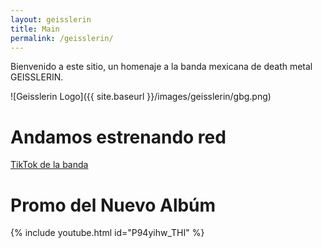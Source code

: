 ```yaml
---
layout: geisslerin
title: Main
permalink: /geisslerin/
---
```


Bienvenido a este sitio, un homenaje a la banda mexicana de death metal GEISSLERIN.

![Geisslerin Logo]({{ site.baseurl }}/images/geisslerin/gbg.png)

# Andamos estrenando red

<a href="https://tiktok.com/@geisslerinmetalband" target="_blank">TikTok de la banda</a>

# Promo del Nuevo Albúm

{% include youtube.html id="P94yihw_THI" %}
